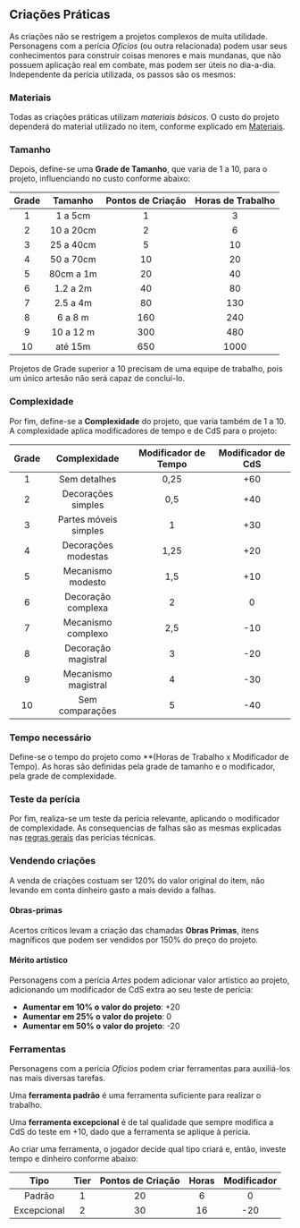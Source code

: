 ## Criações Práticas

As criações não se restrigem a projetos complexos de muita utilidade. Personagens com a perícia *Ofícios* (ou outra relacionada) podem usar seus conhecimentos para construir coisas menores e mais mundanas, que não possuem aplicação real em combate, mas podem ser úteis no dia-a-dia. Independente da perícia utilizada, os passos são os mesmos:

### Materiais

Todas as criações práticas utilizam *materiais básicos*. O custo do projeto dependerá do material utilizado no item, conforme explicado em [Materiais](https://github.com/felipevfa/FFRPG2/blob/master/Sistema/Perícias%20Técnicas/Materiais.md).

### Tamanho

Depois, define-se uma **Grade de Tamanho**, que varia de 1 a 10, para o projeto, influenciando no custo conforme abaixo:

| Grade             | Tamanho           | Pontos de Criação | Horas de Trabalho |
|:-----------------:|:-----------------:|:-----------------:|:-----------------:|
| 1                 | 1 a 5cm           | 1                 | 3                 |
| 2                 | 10 a 20cm         | 2                 | 6                 |
| 3                 | 25 a 40cm         | 5                 | 10                |
| 4                 | 50 a 70cm         | 10                | 20                |
| 5                 | 80cm a 1m         | 20                | 40                |
| 6                 | 1.2 a 2m          | 40                | 80                |
| 7                 | 2.5 a 4m          | 80                | 130               |
| 8                 | 6 a 8 m           | 160               | 240               |
| 9                 | 10 a 12 m         | 300               | 480               |
| 10                | até 15m           | 650               | 1000              |

Projetos de Grade superior a 10 precisam de uma equipe de trabalho, pois um único artesão não será capaz de concluí-lo.

### Complexidade

Por fim, define-se a **Complexidade** do projeto, que varia também de 1 a 10. A complexidade aplica modificadores de tempo e de CdS para o projeto: 

| Grade             | Complexidade          | Modificador de Tempo | Modificador de CdS |
|:-----------------:|:---------------------:|:--------------------:|:------------------:|
| 1                 | Sem detalhes          | 0,25                 | +60                |
| 2                 | Decorações simples    | 0,5                  | +40                |
| 3                 | Partes móveis simples | 1                    | +30                |
| 4                 | Decorações modestas   | 1,25                 | +20                |
| 5                 | Mecanismo modesto     | 1,5                  | +10                |
| 6                 | Decoração complexa    | 2                    |   0                |
| 7                 | Mecanismo complexo    | 2,5                  | -10                |
| 8                 | Decoração magistral   | 3                    | -20                |
| 9                 | Mecanismo magistral   | 4                    | -30                |
| 10                | Sem comparações       | 5                    | -40                |

### Tempo necessário

Define-se o tempo do projeto como **(Horas de Trabalho x Modificador de Tempo). As horas são definidas pela grade de tamanho e o modificador, pela grade de complexidade.

### Teste da perícia

Por fim, realiza-se um teste da perícia relevante, aplicando o modificador de complexidade. As consequencias de falhas são as mesmas explicadas nas [regras gerais](https://github.com/felipevfa/FFRPG2/blob/master/Sistema/Perícias%20Técnicas/Regras%20Gerais.md) das perícias técnicas.

### Vendendo criações

A venda de criações costuam ser 120% do valor original do item, não levando em conta dinheiro gasto a mais devido a falhas.

#### Obras-primas

Acertos críticos levam a criação das chamadas **Obras Primas**, itens magníficos que podem ser vendidos por 150% do preço do projeto.

#### Mérito artístico

Personagens com a perícia *Artes* podem adicionar valor artístico ao projeto, adicionando um modificador de CdS extra ao seu teste de perícia:

* **Aumentar em 10% o valor do projeto**: +20
* **Aumentar em 25% o valor do projeto**: 0
* **Aumentar em 50% o valor do projeto**: -20

### Ferramentas

Personagens com a perícia *Ofícios* podem criar ferramentas para auxiliá-los nas mais diversas tarefas.

Uma **ferramenta padrão** é uma ferramenta suficiente para realizar o trabalho. 

Uma **ferramenta excepcional** é de tal qualidade que sempre modifica a CdS do teste em +10, dado que a ferramenta se aplique à perícia.

Ao criar uma ferramenta, o jogador decide qual tipo criará e, então, investe tempo e dinheiro conforme abaixo:

| Tipo         | Tier | Pontos de Criação | Horas | Modificador |
|:------------:|:----:|:-----------------:|:-----:|:-----------:|
| Padrão       | 1    | 20                | 6     | 0           |
| Excepcional  | 2    | 30                | 16    | -20         |
